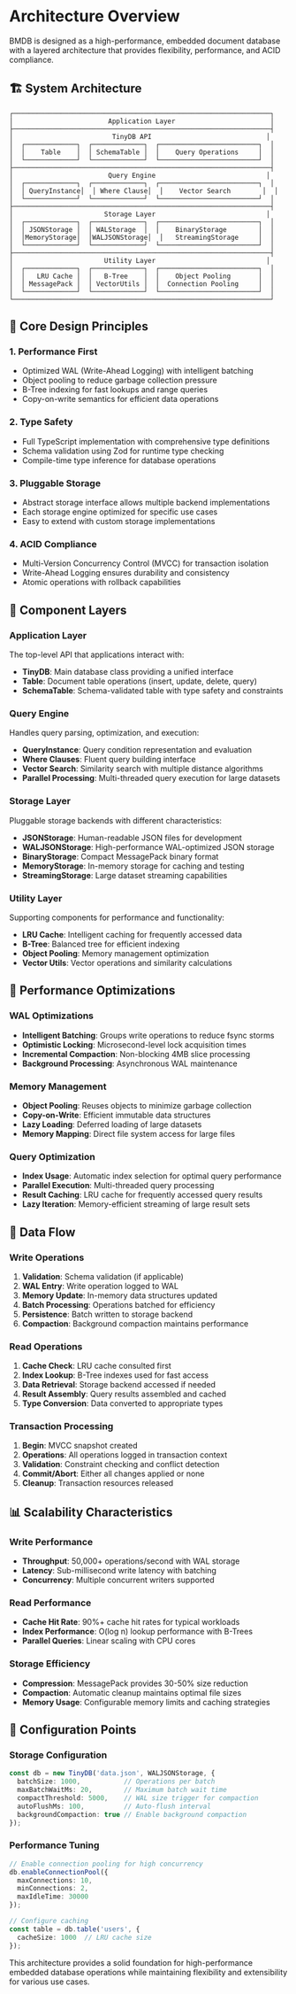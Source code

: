 # Architecture Overview

BMDB is designed as a high-performance, embedded document database with a layered architecture that provides flexibility, performance, and ACID compliance.

## 🏗️ System Architecture

```
┌─────────────────────────────────────────────────────────────────┐
│                        Application Layer                        │
├─────────────────────────────────────────────────────────────────┤
│                         TinyDB API                             │
│  ┌─────────────┐  ┌─────────────┐  ┌─────────────────────────┐  │
│  │    Table    │  │ SchemaTable │  │    Query Operations     │  │
│  └─────────────┘  └─────────────┘  └─────────────────────────┘  │
├─────────────────────────────────────────────────────────────────┤
│                        Query Engine                            │
│  ┌─────────────┐  ┌─────────────┐  ┌─────────────────────────┐  │
│  │ QueryInstance│  │ Where Clause│  │    Vector Search        │  │
│  └─────────────┘  └─────────────┘  └─────────────────────────┘  │
├─────────────────────────────────────────────────────────────────┤
│                       Storage Layer                            │
│  ┌─────────────┐  ┌─────────────┐  ┌─────────────────────────┐  │
│  │ JSONStorage │  │ WALStorage  │  │    BinaryStorage        │  │
│  │MemoryStorage│  │WALJSONStorage│  │   StreamingStorage     │  │
│  └─────────────┘  └─────────────┘  └─────────────────────────┘  │
├─────────────────────────────────────────────────────────────────┤
│                       Utility Layer                            │
│  ┌─────────────┐  ┌─────────────┐  ┌─────────────────────────┐  │
│  │   LRU Cache │  │   B-Tree    │  │    Object Pooling       │  │
│  │ MessagePack │  │ VectorUtils │  │  Connection Pooling     │  │
│  └─────────────┘  └─────────────┘  └─────────────────────────┘  │
└─────────────────────────────────────────────────────────────────┘
```

## 🎯 Core Design Principles

### 1. **Performance First**
- Optimized WAL (Write-Ahead Logging) with intelligent batching
- Object pooling to reduce garbage collection pressure
- B-Tree indexing for fast lookups and range queries
- Copy-on-write semantics for efficient data operations

### 2. **Type Safety**
- Full TypeScript implementation with comprehensive type definitions
- Schema validation using Zod for runtime type checking
- Compile-time type inference for database operations

### 3. **Pluggable Storage**
- Abstract storage interface allows multiple backend implementations
- Each storage engine optimized for specific use cases
- Easy to extend with custom storage implementations

### 4. **ACID Compliance**
- Multi-Version Concurrency Control (MVCC) for transaction isolation
- Write-Ahead Logging ensures durability and consistency
- Atomic operations with rollback capabilities

## 🔧 Component Layers

### Application Layer
The top-level API that applications interact with:

- **TinyDB**: Main database class providing a unified interface
- **Table**: Document table operations (insert, update, delete, query)
- **SchemaTable**: Schema-validated table with type safety and constraints

### Query Engine
Handles query parsing, optimization, and execution:

- **QueryInstance**: Query condition representation and evaluation
- **Where Clauses**: Fluent query building interface
- **Vector Search**: Similarity search with multiple distance algorithms
- **Parallel Processing**: Multi-threaded query execution for large datasets

### Storage Layer
Pluggable storage backends with different characteristics:

- **JSONStorage**: Human-readable JSON files for development
- **WALJSONStorage**: High-performance WAL-optimized JSON storage
- **BinaryStorage**: Compact MessagePack binary format
- **MemoryStorage**: In-memory storage for caching and testing
- **StreamingStorage**: Large dataset streaming capabilities

### Utility Layer
Supporting components for performance and functionality:

- **LRU Cache**: Intelligent caching for frequently accessed data
- **B-Tree**: Balanced tree for efficient indexing
- **Object Pooling**: Memory management optimization
- **Vector Utils**: Vector operations and similarity calculations

## 🚀 Performance Optimizations

### WAL Optimizations
- **Intelligent Batching**: Groups write operations to reduce fsync storms
- **Optimistic Locking**: Microsecond-level lock acquisition times
- **Incremental Compaction**: Non-blocking 4MB slice processing
- **Background Processing**: Asynchronous WAL maintenance

### Memory Management
- **Object Pooling**: Reuses objects to minimize garbage collection
- **Copy-on-Write**: Efficient immutable data structures
- **Lazy Loading**: Deferred loading of large datasets
- **Memory Mapping**: Direct file system access for large files

### Query Optimization
- **Index Usage**: Automatic index selection for optimal query performance
- **Parallel Execution**: Multi-threaded query processing
- **Result Caching**: LRU cache for frequently accessed query results
- **Lazy Iteration**: Memory-efficient streaming of large result sets

## 🔄 Data Flow

### Write Operations
1. **Validation**: Schema validation (if applicable)
2. **WAL Entry**: Write operation logged to WAL
3. **Memory Update**: In-memory data structures updated
4. **Batch Processing**: Operations batched for efficiency
5. **Persistence**: Batch written to storage backend
6. **Compaction**: Background compaction maintains performance

### Read Operations
1. **Cache Check**: LRU cache consulted first
2. **Index Lookup**: B-Tree indexes used for fast access
3. **Data Retrieval**: Storage backend accessed if needed
4. **Result Assembly**: Query results assembled and cached
5. **Type Conversion**: Data converted to appropriate types

### Transaction Processing
1. **Begin**: MVCC snapshot created
2. **Operations**: All operations logged in transaction context
3. **Validation**: Constraint checking and conflict detection
4. **Commit/Abort**: Either all changes applied or none
5. **Cleanup**: Transaction resources released

## 📊 Scalability Characteristics

### Write Performance
- **Throughput**: 50,000+ operations/second with WAL storage
- **Latency**: Sub-millisecond write latency with batching
- **Concurrency**: Multiple concurrent writers supported

### Read Performance
- **Cache Hit Rate**: 90%+ cache hit rates for typical workloads
- **Index Performance**: O(log n) lookup performance with B-Trees
- **Parallel Queries**: Linear scaling with CPU cores

### Storage Efficiency
- **Compression**: MessagePack provides 30-50% size reduction
- **Compaction**: Automatic cleanup maintains optimal file sizes
- **Memory Usage**: Configurable memory limits and caching strategies

## 🔧 Configuration Points

### Storage Configuration
```typescript
const db = new TinyDB('data.json', WALJSONStorage, {
  batchSize: 1000,           // Operations per batch
  maxBatchWaitMs: 20,        // Maximum batch wait time
  compactThreshold: 5000,    // WAL size trigger for compaction
  autoFlushMs: 100,          // Auto-flush interval
  backgroundCompaction: true // Enable background compaction
});
```

### Performance Tuning
```typescript
// Enable connection pooling for high concurrency
db.enableConnectionPool({
  maxConnections: 10,
  minConnections: 2,
  maxIdleTime: 30000
});

// Configure caching
const table = db.table('users', {
  cacheSize: 1000  // LRU cache size
});
```

This architecture provides a solid foundation for high-performance embedded database operations while maintaining flexibility and extensibility for various use cases.